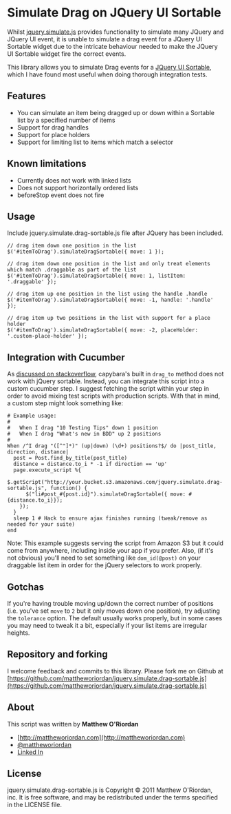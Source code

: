 Simulate Drag on JQuery UI Sortable
================================

Whilst [jquery.simulate.js](https://github.com/eduardolundgren/jquery-simulate) provides functionality
to simulate many JQuery and JQuery UI event, it is unable to simulate a drag event for a JQuery UI Sortable
widget due to the intricate behaviour needed to make the JQuery UI Sortable widget fire the correct events.

This library allows you to simulate Drag events for a [JQuery UI Sortable](http://jqueryui.com/demos/sortable/), which I have found
most useful when doing thorough integration tests.

Features
---
 - You can simulate an item being dragged up or down within a Sortable list by a specified number of items
 - Support for drag handles
 - Support for place holders
 - Support for limiting list to items which match a selector

Known limitations
---
 - Currently does not work with linked lists
 - Does not support horizontally ordered lists
 - beforeStop event does not fire

Usage
-----

Include jquery.simulate.drag-sortable.js file after JQuery has been included.

    // drag item down one position in the list
    $('#itemToDrag').simulateDragSortable({ move: 1 });

    // drag item down one position in the list and only treat elements which match .draggable as part of the list
    $('#itemToDrag').simulateDragSortable({ move: 1, listItem: '.draggable' });

    // drag item up one position in the list using the handle .handle
    $('#itemToDrag').simulateDragSortable({ move: -1, handle: '.handle' });

    // drag item up two positions in the list with support for a place holder
    $('#itemToDrag').simulateDragSortable({ move: -2, placeHolder: '.custom-place-holder' });


Integration with Cucumber
-----
As [discussed on stackoverflow](http://stackoverflow.com/questions/4044327/how-can-i-test-jquery-ui-sortable-with-cucumber), 
capybara's  built in `drag_to` method does not work with jQuery sortable. Instead, you can integrate this script into a 
custom cucumber step. I suggest fetching the script within your step in order to avoid mixing test scripts with production 
scripts. With that in mind, a custom step might look something like:
    
    # Example usage:
    # 
    #   When I drag "10 Testing Tips" down 1 position
    #   When I drag "What's new in BDD" up 2 positions
    # 
    When /^I drag "([^"]*)" (up|down) (\d+) positions?$/ do |post_title, direction, distance|
      post = Post.find_by_title(post_title)
      distance = distance.to_i * -1 if direction == 'up'
      page.execute_script %{
        $.getScript("http://your.bucket.s3.amazonaws.com/jquery.simulate.drag-sortable.js", function() {
          $("li#post_#{post.id}").simulateDragSortable({ move: #{distance.to_i}});
        });
      }
      sleep 1 # Hack to ensure ajax finishes running (tweak/remove as needed for your suite)
    end

Note: This example suggests serving the script from Amazon S3 but it could come from anywhere, including inside your app 
if you prefer. Also, (if it's not obvious) you'll need to set something like `dom_id(@post)` on your draggable list item
in order for the jQuery selectors to work properly.

Gotchas
-----
If you're having trouble moving up/down the correct number of positions (i.e. you've set `move` to `2` but it only moves 
down one position), try adjusting the `tolerance` option. The default usually works properly, but in some cases you may 
need to tweak it a bit, especially if your list items are irregular heights.

Repository and forking
-----

I welcome feedback and commits to this library.  Please fork me on Github at  [https://github.com/mattheworiordan/jquery.simulate.drag-sortable.js](https://github.com/mattheworiordan/jquery.simulate.drag-sortable.js)

About
-----

This script was written by **Matthew O'Riordan**

 - [http://mattheworiordan.com](http://mattheworiordan.com)
 - [@mattheworiordan](http://twitter.com/#!/mattheworiordan)
 - [Linked In](http://www.linkedin.com/in/lemon)

License
-------

jquery.simulate.drag-sortable.js is Copyright © 2011 Matthew O'Riordan, inc. It is free software, and may be redistributed under the terms specified in the LICENSE file.

